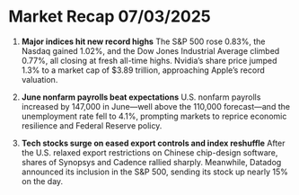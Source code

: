 # Market Recap 07/03/2025

1. **Major indices hit new record highs**
   The S&P 500 rose 0.83%, the Nasdaq gained 1.02%, and the Dow Jones Industrial Average climbed 0.77%, all closing at fresh all-time highs. Nvidia’s share price jumped 1.3% to a market cap of \$3.89 trillion, approaching Apple’s record valuation.

2. **June nonfarm payrolls beat expectations**
   U.S. nonfarm payrolls increased by 147,000 in June—well above the 110,000 forecast—and the unemployment rate fell to 4.1%, prompting markets to reprice economic resilience and Federal Reserve policy.

3. **Tech stocks surge on eased export controls and index reshuffle**
   After the U.S. relaxed export restrictions on Chinese chip-design software, shares of Synopsys and Cadence rallied sharply. Meanwhile, Datadog announced its inclusion in the S\&P 500, sending its stock up nearly 15% on the day.

